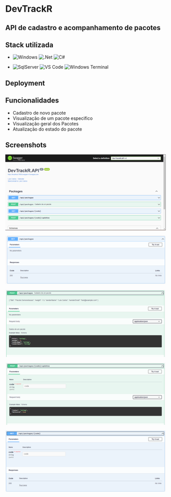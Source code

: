 # DevTrackR

## API de cadastro e acompanhamento de pacotes

## Stack utilizada

 - ![Windows](https://img.shields.io/badge/Windows-0078D6?style=for-the-badge&logo=windows&logoColor=white) ![.Net](https://img.shields.io/badge/.NET-5C2D91?style=for-the-badge&logo=.net&logoColor=whitee) ![C#](https://img.shields.io/badge/C%23-239120?style=for-the-badge&logo=c-sharp&logoColor=white)
 
 - ![SqlServer](https://img.shields.io/badge/Microsoft%20SQL%20Server-CC2927?style=for-the-badge&logo=microsoft%20sql%20server&logoColor=white) ![VS Code](https://img.shields.io/badge/Visual_Studio_Code-0078D4?style=for-the-badge&logo=visual%20studio%20code&logoColor=white) ![Windows Terminal](https://img.shields.io/badge/windows%20terminal-4D4D4D?style=for-the-badge&logo=windows%20terminal&logoColor=white) 
 
## Deployment



## Funcionalidades

- Cadastro de novo pacote
- Visualização de um pacote especifico
- Visualização geral dos Pacotes
- Atualização do estado do pacote

## Screenshots

![geral](./assets/geral.png)

![get](./assets/get.png)

![post](./assets/post.png)

![update](./assets/update.png)

![show](./assets/show.png)